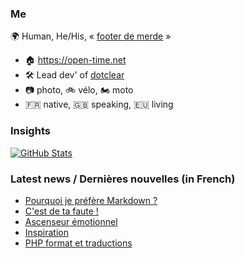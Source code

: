 ### Me

🌍 Human, He/His, « [footer de merde](https://open-time.net/post/2013/07/17/La-veritable-histoire-du-Footer-de-merde-) » 
* 🏠 https://open-time.net 
* 🛠️ Lead dev' of [dotclear](https://git.dotclear.org/dev/dotclear)
* 📷 photo, 🚲 vélo, 🏍️ moto 
* 🇫🇷 native, 🇬🇧 speaking, 🇪🇺 living

### Insights

[![GitHub Stats](https://github-readme-stats-sigma-five.vercel.app/api?username=franck-paul)](https://github.com/franck-paul)

### Latest news / Dernières nouvelles (in French)

<!-- BLOG-POST-LIST:START -->
- [Pourquoi je préfère Markdown ?](https://open-time.net/post/2025/06/15/Pourquoi-je-prefere-Markdown)
- [C&#39;est de ta faute !](https://open-time.net/post/2025/06/14/C-est-de-ta-faute-)
- [Ascenseur émotionnel](https://open-time.net/post/2025/06/13/Ascenseur-emotionnel)
- [Inspiration](https://open-time.net/post/2025/06/12/Inspiration)
- [PHP format et traductions](https://open-time.net/post/2025/06/11/PHP-format-et-traductions)
<!-- BLOG-POST-LIST:END -->
